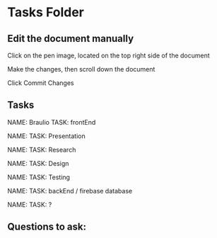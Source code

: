 # Tasks Folder

## Edit the document manually
<p>Click on the pen image, located on the top right side of the document</p>
<p>Make the changes, then scroll down the document</p>
<p>Click Commit Changes</p>

## Tasks

<p>NAME: Braulio TASK: frontEnd </p>
<p>NAME:   TASK: Presentation </p>
<p>NAME:   TASK: Research</p>
<p>NAME:   TASK: Design</p>
<p>NAME:   TASK: Testing</p>
<p>NAME:   TASK: backEnd / firebase database</p>
<p>NAME:   TASK: ? </p>


## Questions to ask:

<p></p>
